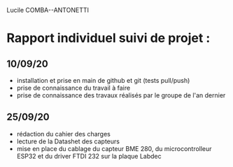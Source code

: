 Lucile COMBA--ANTONETTI 

Rapport individuel suivi de projet :
==
10/09/20  
- 
- installation et prise en main de github et git (tests pull/push)  
- prise de connaissance du travail à faire  
- prise de connaissance des travaux réalisés par le groupe de l'an dernier 

25/09/20  
- 
- rédaction du cahier des charges  
- lecture de la Datashet des capteurs 
- mise en place du cablage du capteur BME 280, du microcontrolleur ESP32 et du driver FTDI 232 sur la plaque Labdec

